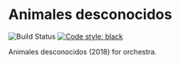 Animales desconocidos
=====================

![Build Status](
    https://github.com/trevorbaca/animales/actions/workflows/main.yml/badge.svg)
[![Code style: black](
    https://img.shields.io/badge/code%20style-black-000000.svg)](
    https://github.com/ambv/black)

Animales desconocidos (2018) for orchestra.
